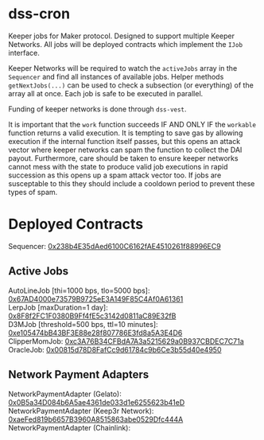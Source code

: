 # dss-cron

Keeper jobs for Maker protocol. Designed to support multiple Keeper Networks. All jobs will be deployed contracts which implement the `IJob` interface.

Keeper Networks will be required to watch the `activeJobs` array in the `Sequencer` and find all instances of available jobs. Helper methods `getNextJobs(...)` can be used to check a subsection (or everything) of the array all at once. Each job is safe to be executed in parallel.

Funding of keeper networks is done through `dss-vest`.

It is important that the `work` function succeeds IF AND ONLY IF the `workable` function returns a valid execution. It is tempting to save gas by allowing execution if the internal function itself passes, but this opens an attack vector where keeper networks can spam the function to collect the DAI payout. Furthermore, care should be taken to ensure keeper networks cannot mess with the state to produce valid job executions in rapid succession as this opens up a spam attack vector too. If jobs are susceptable to this they should include a cooldown period to prevent these types of spam.

# Deployed Contracts

Sequencer: [0x238b4E35dAed6100C6162fAE4510261f88996EC9](https://etherscan.io/address/0x238b4E35dAed6100C6162fAE4510261f88996EC9#code)  

## Active Jobs

AutoLineJob [thi=1000 bps, tlo=5000 bps]: [0x67AD4000e73579B9725eE3A149F85C4Af0A61361](https://etherscan.io/address/0x67AD4000e73579B9725eE3A149F85C4Af0A61361#code)  
LerpJob [maxDuration=1 day]: [0x8F8f2FC1F0380B9Ff4fE5c3142d0811aC89E32fB](https://etherscan.io/address/0x8F8f2FC1F0380B9Ff4fE5c3142d0811aC89E32fB#code)  
D3MJob [threshold=500 bps, ttl=10 minutes]: [0xe105474bB43BF3E88e28f807786E3fd8a5A3E4D6](https://etherscan.io/address/0xe105474bB43BF3E88e28f807786E3fd8a5A3E4D6#code)  
ClipperMomJob: [0xc3A76B34CFBdA7A3a5215629a0B937CBDEC7C71a](https://etherscan.io/address/0xc3A76B34CFBdA7A3a5215629a0B937CBDEC7C71a#code)  
OracleJob: [0x00815d78D8FafCc9d61784c9b6Ce3b55d40e4950](https://etherscan.io/address/0x00815d78D8FafCc9d61784c9b6Ce3b55d40e4950#code)  

## Network Payment Adapters

NetworkPaymentAdapter (Gelato): [0x0B5a34D084b6A5ae4361de033d1e6255623b41eD](https://etherscan.io/address/0x0B5a34D084b6A5ae4361de033d1e6255623b41eD#code)  
NetworkPaymentAdapter (Keep3r Network): [0xaeFed819b6657B3960A8515863abe0529Dfc444A](https://etherscan.io/address/0xaeFed819b6657B3960A8515863abe0529Dfc444A#code)  
NetworkPaymentAdapter (Chainlink): [](https://etherscan.io/address/#code)  
